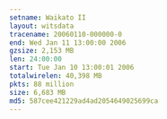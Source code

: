 ```yaml
---
setname: Waikato II
layout: witsdata
tracename: 20060110-000000-0
end: Wed Jan 11 13:00:00 2006
gzsize: 2,153 MB
len: 24:00:00
start: Tue Jan 10 13:00:01 2006
totalwirelen: 40,398 MB
pkts: 88 million
size: 6,683 MB
md5: 587cee421229ad4ad2054649025699ca
---
```

